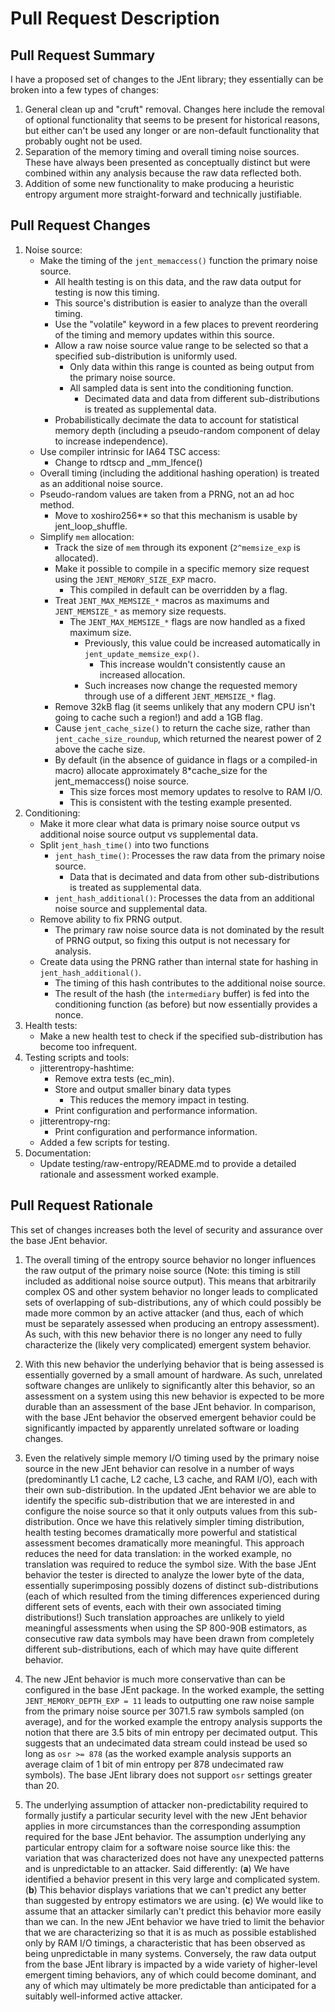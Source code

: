 # Pull Request Description

## Pull Request Summary
I have a proposed set of changes to the JEnt library; they essentially can be broken into a few types of changes:
1. General clean up and "cruft" removal. Changes here include the removal of optional functionality that seems to be present for historical reasons, but either can't be used any longer or are non-default functionality that probably ought not be used.
2. Separation of the memory timing and overall timing noise sources. These have always been presented as conceptually distinct but were combined within any analysis because the raw data reflected both.
3. Addition of some new functionality to make producing a heuristic entropy argument more straight-forward and technically justifiable.

## Pull Request Changes
1. Noise source:
	- Make the timing of the `jent_memaccess()` function the primary noise source.
		- All health testing is on this data, and the raw data output for testing is now this timing.
		- This source's distribution is easier to analyze than the overall timing.
		- Use the "volatile" keyword in a few places to prevent reordering of the timing and memory updates within this source.
		- Allow a raw noise source value range to be selected so that a specified sub-distribution is uniformly used.
			- Only data within this range is counted as being output from the primary noise source.
			- All sampled data is sent into the conditioning function.
				- Decimated data and data from different sub-distributions is treated as supplemental data.
		- Probabilistically decimate the data to account for statistical memory depth (including a pseudo-random component of delay to increase independence).
	- Use compiler intrinsic for IA64 TSC access:
		- Change to rdtscp and _mm_lfence()
	- Overall timing (including the additional hashing operation) is treated as an additional noise source.
	- Pseudo-random values are taken from a PRNG, not an ad hoc method.
		- Move to xoshiro256** so that this mechanism is usable by jent_loop_shuffle.
	- Simplify `mem` allocation:
		- Track the size of `mem` through its exponent (`2^memsize_exp` is allocated).
		- Make it possible to compile in a specific memory size request using the `JENT_MEMORY_SIZE_EXP` macro.
			- This compiled in default can be overridden by a flag.
		- Treat `JENT_MAX_MEMSIZE_*` macros as maximums and `JENT_MEMSIZE_*` as memory size requests.
			- The `JENT_MAX_MEMSIZE_*` flags are now handled as a fixed maximum size.
				- Previously, this value could be increased automatically in `jent_update_memsize_exp()`.
					- This increase wouldn't consistently cause an increased allocation.
				- Such increases now change the requested memory through use of a different `JENT_MEMSIZE_*` flag.
		- Remove 32kB flag (it seems unlikely that any modern CPU isn't going to cache such a region!) and add a 1GB flag.
		- Cause `jent_cache_size()` to return the cache size, rather than `jent_cache_size_roundup`, which returned the nearest power of 2 above the cache size.
		- By default (in the absence of guidance in flags or a compiled-in macro) allocate approximately 8*cache_size for the jent_memaccess() noise source.
			- This size forces most memory updates to resolve to RAM I/O.
			- This is consistent with the testing example presented.
2. Conditioning:
	- Make it more clear what data is primary noise source output vs additional noise source output vs supplemental data.
	- Split `jent_hash_time()` into two functions
		- `jent_hash_time()`: Processes the raw data from the primary noise source.
			- Data that is decimated and data from other sub-distributions is treated as supplemental data.
		- `jent_hash_additional()`: Processes the data from an additional noise source and supplemental data.
	- Remove ability to fix PRNG output.
		- The primary raw noise source data is not dominated by the result of PRNG output, so fixing this output is not necessary for analysis.
	- Create data using the PRNG rather than internal state for hashing in `jent_hash_additional()`.
		- The timing of this hash contributes to the additional noise source.
		- The result of the hash (the `intermediary` buffer) is fed into the conditioning function (as before) but now essentially provides a nonce.
3. Health tests:
	- Make a new health test to check if the specified sub-distribution has become too infrequent.
4. Testing scripts and tools:
	- jitterentropy-hashtime:
		- Remove extra tests (ec_min).
		- Store and output smaller binary data types
			- This reduces the memory impact in testing.
		- Print configuration and performance information.
	- jitterentropy-rng:
		- Print configuration and performance information.
	- Added a few scripts for testing.
5. Documentation:
	- Update testing/raw-entropy/README.md to provide a detailed rationale and assessment worked example.

## Pull Request Rationale
This set of changes increases both the level of security and assurance
over the base JEnt behavior.
1. The overall timing of the entropy source behavior no longer influences
the raw output of the primary noise source (Note: this timing is still
included as additional noise source output). This means that arbitrarily
complex OS and other system behavior no longer leads to complicated
sets of overlapping of sub-distributions, any of which could possibly
be made more common by an active attacker (and thus, each of which must
be separately assessed when producing an entropy assessment).  As such,
with this new behavior there is no longer any need to fully characterize
the (likely very complicated) emergent system behavior.
2. With this new behavior the underlying behavior that is being assessed
is essentially governed by a small amount of hardware. As such, unrelated
software changes are unlikely to significantly alter this behavior, so
an assessment on a system using this new behavior is expected to be more
durable than an assessment of the base JEnt behavior. In comparison,
with the base JEnt behavior the observed emergent behavior could be
significantly impacted by apparently unrelated software or loading
changes.
3. Even the relatively simple memory I/O timing used by the primary
noise source in the new JEnt behavior can resolve in a number of ways
(predominantly L1 cache, L2 cache, L3 cache, and RAM I/O), each with their own
sub-distribution.  In the updated JEnt behavior we are able to identify
the specific sub-distribution that we are interested in and configure the
noise source so that it only outputs values from this sub-distribution.
Once we have this relatively simpler timing distribution, health testing
becomes dramatically more powerful and statistical assessment becomes
dramatically more meaningful.  This approach reduces the need for data
translation: in the worked example, no translation was required to reduce
the symbol size. With the base JEnt behavior the tester is directed to
analyze the lower byte of the data, essentially superimposing possibly
dozens of distinct sub-distributions (each of which resulted from the
timing differences experienced during different sets of events, each with
their own associated timing distributions!) Such translation approaches
are unlikely to yield meaningful assessments when using the SP 800-90B
estimators, as consecutive raw data symbols may have been drawn from
completely different sub-distributions, each of which may have quite
different behavior.

4. The new JEnt behavior is much more conservative than can be
configured in the base JEnt package. In the worked example, the setting
`JENT_MEMORY_DEPTH_EXP = 11` leads to outputting one
raw noise sample from the primary noise source per 3071.5 raw symbols
sampled (on average), and for the worked example the entropy analysis supports the notion that there are
3.5 bits of min entropy per decimated output. This suggests that an
undecimated data stream could instead be used so long as `osr >= 878`
(as the worked example analysis supports an average claim of 1 bit of
min entropy per 878 undecimated raw symbols).  The base JEnt library does
not support `osr` settings greater than 20.

5. The underlying assumption of attacker non-predictability required to
formally justify a particular security level with the new JEnt behavior
applies in more circumstances than the corresponding assumption required for the base
JEnt behavior.  The assumption underlying any particular entropy claim
for a software noise source like this: the variation that was
characterized does not have any unexpected patterns and is unpredictable
to an attacker. Said differently: 
(**a**) We have identified a behavior present in this very large and complicated system. 
(**b**) This behavior displays variations that we can't predict any better than suggested by entropy estimators we are using.
(**c**) We would like to assume that an attacker similarly can't predict this behavior more easily than we can. 
In the new JEnt behavior
we have tried to limit the behavior that we are characterizing so that
it is as much as possible established only by RAM I/O timings, a characteristic that has been observed
as being unpredictable in many systems. Conversely, the raw data output
from the base JEnt library is impacted by a wide variety of higher-level
emergent timing behaviors, any of which could become dominant, and any
of which may ultimately be more predictable than anticipated for a suitably well-informed
active attacker.

